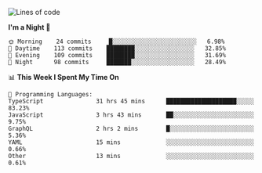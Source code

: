 <!--START_SECTION:waka-->
![Lines of code](https://img.shields.io/badge/From%20Hello%20World%20I%27ve%20Written-634738%20lines%20of%20code-blue)

**I'm a Night 🦉** 

```text
🌞 Morning    24 commits     █░░░░░░░░░░░░░░░░░░░░░░░░   6.98% 
🌆 Daytime    113 commits    ████████░░░░░░░░░░░░░░░░░   32.85% 
🌃 Evening    109 commits    ████████░░░░░░░░░░░░░░░░░   31.69% 
🌙 Night      98 commits     ███████░░░░░░░░░░░░░░░░░░   28.49%

```


📊 **This Week I Spent My Time On** 

```text
💬 Programming Languages: 
TypeScript               31 hrs 45 mins      ████████████████████░░░░░   83.23% 
JavaScript               3 hrs 43 mins       ██░░░░░░░░░░░░░░░░░░░░░░░   9.75% 
GraphQL                  2 hrs 2 mins        █░░░░░░░░░░░░░░░░░░░░░░░░   5.36% 
YAML                     15 mins             ░░░░░░░░░░░░░░░░░░░░░░░░░   0.66% 
Other                    13 mins             ░░░░░░░░░░░░░░░░░░░░░░░░░   0.61%

```


<!--END_SECTION:waka-->
